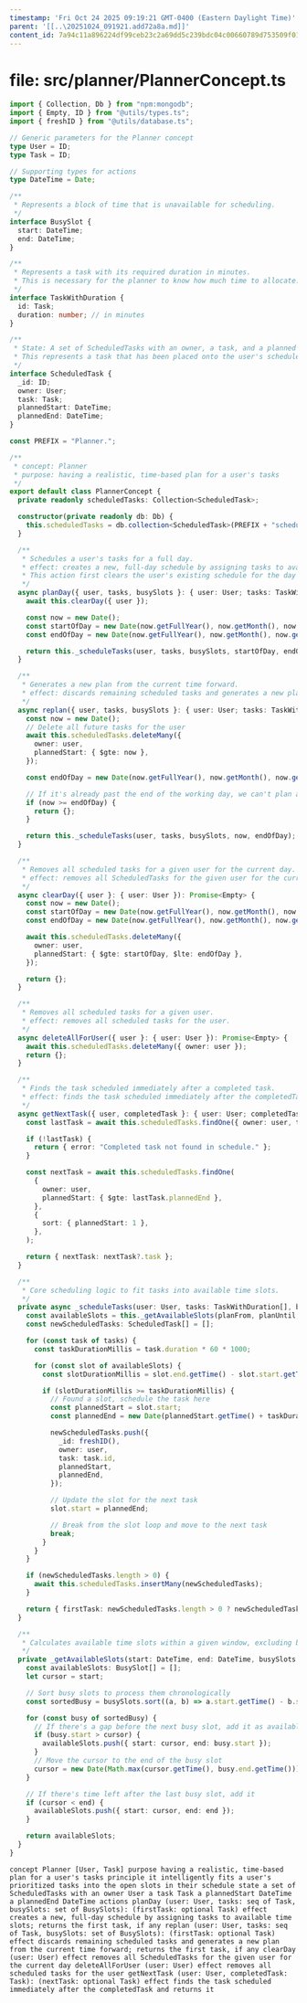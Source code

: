 ```yaml
---
timestamp: 'Fri Oct 24 2025 09:19:21 GMT-0400 (Eastern Daylight Time)'
parent: '[[..\20251024_091921.add72a8a.md]]'
content_id: 7a94c11a896224df99ceb23c2a69dd5c239bdc04c00660789d753509f01d8d42
---
```


# file: src/planner/PlannerConcept.ts

```typescript
import { Collection, Db } from "npm:mongodb";
import { Empty, ID } from "@utils/types.ts";
import { freshID } from "@utils/database.ts";

// Generic parameters for the Planner concept
type User = ID;
type Task = ID;

// Supporting types for actions
type DateTime = Date;

/**
 * Represents a block of time that is unavailable for scheduling.
 */
interface BusySlot {
  start: DateTime;
  end: DateTime;
}

/**
 * Represents a task with its required duration in minutes.
 * This is necessary for the planner to know how much time to allocate.
 */
interface TaskWithDuration {
  id: Task;
  duration: number; // in minutes
}

/**
 * State: A set of ScheduledTasks with an owner, a task, and a planned time window.
 * This represents a task that has been placed onto the user's schedule.
 */
interface ScheduledTask {
  _id: ID;
  owner: User;
  task: Task;
  plannedStart: DateTime;
  plannedEnd: DateTime;
}

const PREFIX = "Planner.";

/**
 * concept: Planner
 * purpose: having a realistic, time-based plan for a user's tasks
 */
export default class PlannerConcept {
  private readonly scheduledTasks: Collection<ScheduledTask>;

  constructor(private readonly db: Db) {
    this.scheduledTasks = db.collection<ScheduledTask>(PREFIX + "scheduledTasks");
  }

  /**
   * Schedules a user's tasks for a full day.
   * effect: creates a new, full-day schedule by assigning tasks to available time slots; returns the first task, if any.
   * This action first clears the user's existing schedule for the day before planning.
   */
  async planDay({ user, tasks, busySlots }: { user: User; tasks: TaskWithDuration[]; busySlots: BusySlot[] }): Promise<{ firstTask?: Task } | { error: string }> {
    await this.clearDay({ user });

    const now = new Date();
    const startOfDay = new Date(now.getFullYear(), now.getMonth(), now.getDate(), 9, 0, 0); // 9 AM
    const endOfDay = new Date(now.getFullYear(), now.getMonth(), now.getDate(), 17, 0, 0); // 5 PM

    return this._scheduleTasks(user, tasks, busySlots, startOfDay, endOfDay);
  }

  /**
   * Generates a new plan from the current time forward.
   * effect: discards remaining scheduled tasks and generates a new plan from the current time forward; returns the first task, if any.
   */
  async replan({ user, tasks, busySlots }: { user: User; tasks: TaskWithDuration[]; busySlots: BusySlot[] }): Promise<{ firstTask?: Task } | { error: string }> {
    const now = new Date();
    // Delete all future tasks for the user
    await this.scheduledTasks.deleteMany({
      owner: user,
      plannedStart: { $gte: now },
    });

    const endOfDay = new Date(now.getFullYear(), now.getMonth(), now.getDate(), 17, 0, 0); // 5 PM

    // If it's already past the end of the working day, we can't plan anything.
    if (now >= endOfDay) {
      return {};
    }

    return this._scheduleTasks(user, tasks, busySlots, now, endOfDay);
  }

  /**
   * Removes all scheduled tasks for a given user for the current day.
   * effect: removes all ScheduledTasks for the given user for the current day.
   */
  async clearDay({ user }: { user: User }): Promise<Empty> {
    const now = new Date();
    const startOfDay = new Date(now.getFullYear(), now.getMonth(), now.getDate(), 0, 0, 0);
    const endOfDay = new Date(now.getFullYear(), now.getMonth(), now.getDate(), 23, 59, 59);

    await this.scheduledTasks.deleteMany({
      owner: user,
      plannedStart: { $gte: startOfDay, $lte: endOfDay },
    });

    return {};
  }

  /**
   * Removes all scheduled tasks for a given user.
   * effect: removes all scheduled tasks for the user.
   */
  async deleteAllForUser({ user }: { user: User }): Promise<Empty> {
    await this.scheduledTasks.deleteMany({ owner: user });
    return {};
  }

  /**
   * Finds the task scheduled immediately after a completed task.
   * effect: finds the task scheduled immediately after the completedTask and returns it.
   */
  async getNextTask({ user, completedTask }: { user: User; completedTask: Task }): Promise<{ nextTask?: Task } | { error: string }> {
    const lastTask = await this.scheduledTasks.findOne({ owner: user, task: completedTask });

    if (!lastTask) {
      return { error: "Completed task not found in schedule." };
    }

    const nextTask = await this.scheduledTasks.findOne(
      {
        owner: user,
        plannedStart: { $gte: lastTask.plannedEnd },
      },
      {
        sort: { plannedStart: 1 },
      },
    );

    return { nextTask: nextTask?.task };
  }

  /**
   * Core scheduling logic to fit tasks into available time slots.
   */
  private async _scheduleTasks(user: User, tasks: TaskWithDuration[], busySlots: BusySlot[], planFrom: DateTime, planUntil: DateTime): Promise<{ firstTask?: Task }> {
    const availableSlots = this._getAvailableSlots(planFrom, planUntil, busySlots);
    const newScheduledTasks: ScheduledTask[] = [];

    for (const task of tasks) {
      const taskDurationMillis = task.duration * 60 * 1000;

      for (const slot of availableSlots) {
        const slotDurationMillis = slot.end.getTime() - slot.start.getTime();

        if (slotDurationMillis >= taskDurationMillis) {
          // Found a slot, schedule the task here
          const plannedStart = slot.start;
          const plannedEnd = new Date(plannedStart.getTime() + taskDurationMillis);

          newScheduledTasks.push({
            _id: freshID(),
            owner: user,
            task: task.id,
            plannedStart,
            plannedEnd,
          });

          // Update the slot for the next task
          slot.start = plannedEnd;

          // Break from the slot loop and move to the next task
          break;
        }
      }
    }

    if (newScheduledTasks.length > 0) {
      await this.scheduledTasks.insertMany(newScheduledTasks);
    }

    return { firstTask: newScheduledTasks.length > 0 ? newScheduledTasks[0].task : undefined };
  }

  /**
   * Calculates available time slots within a given window, excluding busy periods.
   */
  private _getAvailableSlots(start: DateTime, end: DateTime, busySlots: BusySlot[]): BusySlot[] {
    const availableSlots: BusySlot[] = [];
    let cursor = start;

    // Sort busy slots to process them chronologically
    const sortedBusy = busySlots.sort((a, b) => a.start.getTime() - b.start.getTime());

    for (const busy of sortedBusy) {
      // If there's a gap before the next busy slot, add it as available
      if (busy.start > cursor) {
        availableSlots.push({ start: cursor, end: busy.start });
      }
      // Move the cursor to the end of the busy slot
      cursor = new Date(Math.max(cursor.getTime(), busy.end.getTime()));
    }

    // If there's time left after the last busy slot, add it
    if (cursor < end) {
      availableSlots.push({ start: cursor, end: end });
    }

    return availableSlots;
  }
}
```

`concept Planner [User, Task]
  purpose having a realistic, time-based plan for a user's tasks
  principle it intelligently fits a user's prioritized tasks into the open slots in their schedule
  state
    a set of ScheduledTasks with
      an owner User
      a task Task
      a plannedStart DateTime
      a plannedEnd DateTime
  actions
    planDay (user: User, tasks: seq of Task, busySlots: set of BusySlots): (firstTask: optional Task)
      effect creates a new, full-day schedule by assigning tasks to available time slots; returns the first task, if any
    replan (user: User, tasks: seq of Task, busySlots: set of BusySlots): (firstTask: optional Task)
      effect discards remaining scheduled tasks and generates a new plan from the current time forward; returns the first task, if any
    clearDay (user: User)
      effect removes all ScheduledTasks for the given user for the current day
    deleteAllForUser (user: User)
      effect removes all scheduled tasks for the user
    getNextTask (user: User, completedTask: Task): (nextTask: optional Task)
      effect finds the task scheduled immediately after the completedTask and returns it`

